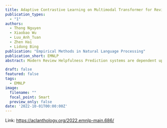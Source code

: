 ```yaml
---
title: Adaptive Contrastive Learning on Multimodal Transformer for Review Helpfulness Prediction
publication_types:
  - "1"
authors:
  - Thong Nguyen
  - Xiaobao Wu
  - Luu_Anh_Tuan
  - Zhen Hai
  - Lidong Bing
publication: "Empirical Methods in Natural Language Processing"
publication_short: EMNLP
abstract: Modern Review Helpfulness Prediction systems are dependent upon multiple modalities, typically texts and images. Unfortunately, those contemporary approaches pay scarce attention to polish representations of cross-modal relations and tend to suffer from inferior optimization. This might cause harm to model’s predictions in numerous cases. To overcome the aforementioned issues, we propose Multi-modal Contrastive Learning for Multimodal Review Helpfulness Prediction (MRHP) problem, concentrating on mutual information between input modalities to explicitly elaborate cross-modal relations. In addition, we introduce Adaptive Weighting scheme for our contrastive learning approach in order to increase flexibility in optimization. Lastly, we propose Multimodal Interaction module to address the unalignment nature of multimodal data, thereby assisting the model in producing more reasonable multimodal representations. Experimental results show that our method outperforms prior baselines and achieves state-of-the-art results on two publicly available benchmark datasets for MRHP problem.

draft: false
featured: false
tags:
  - EMNLP
image:
  filename: ""
  focal_point: Smart
  preview_only: false
date: '2022-10-01T00:00:00Z'
---
```

Link: https://aclanthology.org/2022.emnlp-main.686/
